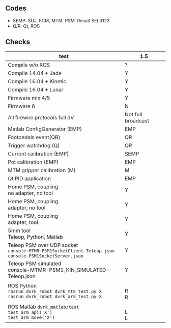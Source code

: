## Codes
* SEMP: SUJ, ECM, MTM, PSM.  Result SELR123
* Q/R: Qt, ROS

## Checks
| test | 1.5 |
|------|-----|
|Compile w/o ROS                |?|
|Compile 14.04 + Jade           |Y|
|Compile 16.04 + Kinetic        |Y|
|Compile 16.04 + Lunar          |Y|
|Firmware mix 4/5               |Y|
|Firmware 6                     |N|
|All firewire protocols full dV |Not full broadcast|
|Matlab ConfigGenerator (EMP)   |EMP|
|Footpedals event(QR)           |QR|
|Trigger watchdog (Q)           |QR|
|Current calibration (EMP)      |SEMP|
|Pot calibration (EMP)          |EMP|
|MTM gripper calibration (M)    |M|
|Qt PID application             |EMP|
|Home PSM, coupling<br>no adapter, no tool |Y|
|Home PSM, coupling<br>adapter, no tool    |Y|
|Home PSM, coupling<br>adapter, tool       |Y|
|5mm tool<br>Teleop, Python, Matlab        |Y|
|Teleop PSM over UDP socket<br>`console-MTMR-PSM1SocketClient-Teleop.json`<br>`console-PSM1SocketServer.json`|Y|
|Teleop PSM simulated<br>console-MTMR-PSM1_KIN_SIMULATED-Teleop.json|Y|
|ROS Python<br>`rosrun dvrk_robot dvrk_mtm_test.py X`<br>`rosrun dvrk_robot dvrk_arm_test.py X`| <br>R<br>R|
|ROS Matlab `dvrk_matlab/test`<br>`test_arm_api('X')`<br>`test_arm_move('X')`| <br>L<br>L |